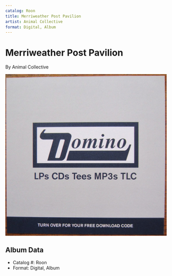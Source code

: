 ```yaml
---
catalog: Roon
title: Merriweather Post Pavilion
artist: Animal Collective
format: Digital, Album
---
```


# Merriweather Post Pavilion

By Animal Collective

![](../../assets/albumcovers/Animal_Collective-Merriweather_Post_Pavilion.png)

## Album Data

- Catalog #: Roon
- Format: Digital, Album

